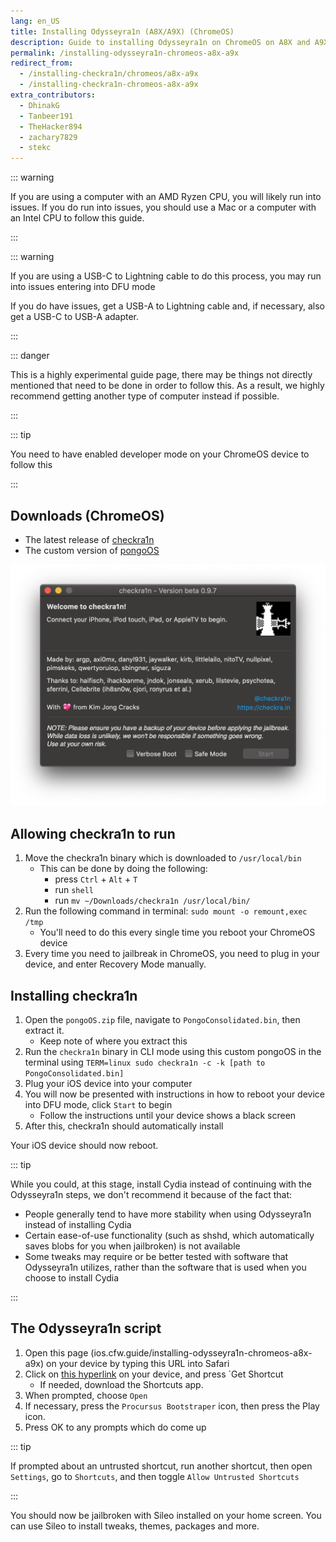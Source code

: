 ```yaml
---
lang: en_US
title: Installing Odysseyra1n (A8X/A9X) (ChromeOS)
description: Guide to installing Odysseyra1n on ChromeOS on A8X and A9X devices
permalink: /installing-odysseyra1n-chromeos-a8x-a9x
redirect_from:
  - /installing-checkra1n/chromeos/a8x-a9x
  - /installing-checkra1n-chromeos-a8x-a9x
extra_contributors:
  - DhinakG
  - Tanbeer191
  - TheHacker894
  - zachary7829
  - stekc
---
```


::: warning

If you are using a computer with an AMD Ryzen CPU, you will likely run into issues. If you do run into issues, you should use a Mac or a computer with an Intel CPU to follow this guide.

:::

::: warning

If you are using a USB-C to Lightning cable to do this process, you may run into issues entering into DFU mode

If you do have issues, get a USB-A to Lightning cable and, if necessary, also get a USB-C to USB-A adapter.

:::

::: danger

This is a highly experimental guide page, there may be things not directly mentioned that need to be done in order to follow this. As a result, we highly recommend getting another type of computer instead if possible.

:::

::: tip

You need to have enabled developer mode on your ChromeOS device to follow this

:::

## Downloads (ChromeOS)

- The latest release of [checkra1n](https://checkra.in)
- The custom version of [pongoOS](https://github.com/checkra1n/BugTracker/files/6429930/Pongo.zip)

![A screenshot of the checkra1n application](/assets/images/checkra1n.png)

## Allowing checkra1n to run

1. Move the checkra1n binary which is downloaded to `/usr/local/bin`
    - This can be done by doing the following:
      - press `Ctrl` + `Alt` + `T`
      - run `shell`
      - run `mv ~/Downloads/checkra1n /usr/local/bin/`
1. Run the following command in terminal: `sudo mount -o remount,exec /tmp`
    - You'll need to do this every single time you reboot your ChromeOS device
1. Every time you need to jailbreak in ChromeOS, you need to plug in your device, and enter Recovery Mode manually.

## Installing checkra1n

1. Open the `pongoOS.zip` file, navigate to `PongoConsolidated.bin`, then extract it.
    - Keep note of where you extract this
1. Run the `checkra1n` binary in CLI mode using this custom pongoOS in the terminal using `TERM=linux sudo checkra1n -c -k [path to PongoConsolidated.bin]`
1. Plug your iOS device into your computer
1. You will now be presented with instructions in how to reboot your device into <router-link to="/faq/#what-is-dfu-mode">DFU mode</router-link>, click `Start` to begin
    - Follow the instructions until your device shows a black screen
1. After this, checkra1n should automatically install

Your iOS device should now reboot.

<!--Will probably make this better later on but this will work for now-->

::: tip

While you could, at this stage, install Cydia instead of continuing with the Odysseyra1n steps, we don't recommend it because of the fact that:

 - People generally tend to have more stability when using Odysseyra1n instead of installing Cydia
 - Certain ease-of-use functionality (such as shshd, which automatically saves blobs for you when jailbroken) is not available
 - Some tweaks may require or be better tested with software that Odysseyra1n utilizes, rather than the software that is used when you choose to install Cydia

:::

## The Odysseyra1n script

1. Open this page (ios.cfw.guide/installing-odysseyra1n-chromeos-a8x-a9x) on your device by typing this URL into Safari
1. Click on [this hyperlink](https://www.icloud.com/shortcuts/8d4e206d568d4aadb624b2a6191a3771) on your device, and press `Get Shortcut
    - If needed, download the Shortcuts app.
1. When prompted, choose `Open`
1. If necessary, press the `Procursus Bootstraper` icon, then press the Play icon.
1. Press OK to any prompts which do come up

::: tip

If prompted about an untrusted shortcut, run another shortcut, then open `Settings`, go to `Shortcuts`, and then toggle `Allow Untrusted Shortcuts`

:::

You should now be jailbroken with Sileo installed on your home screen. You can use Sileo to install <router-link to="/faq/#what-are-tweaks">tweaks</router-link>, themes, packages and more.
